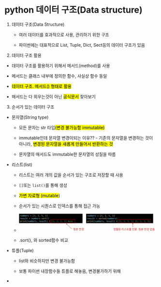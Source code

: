 # python 데이터 구조(Data structure)

1. 데이터 구조(Data Structure)
   
   - 여러 데이터를 효과적으로 사용, 관리하기 위한 구조
   
   - 파이썬에는 대표적으로 List, Tuple, Dict, Sect등의 데이터 구조가 있음

2.  데이터 구조 활용
   
   - 데이터 구조를 활용하기 위해서 메서드(method)를 사용
   
   - 메서드는 클래스 내부에 정의한 함수, 사실상 함수 동일
   
   - <mark>데이터 구조. 메서드() 형태로 활용</mark>
   
   - 매서드는 다 외우는것이 아닌 <mark>공식문서</mark> 찾아보기

3.  순서가 있는 데이터 구조
   
   - 문자열(String type) 
     
     - 모든 문자는 str 타입<mark>(변경 불가능함 immutable)</mark>
     
     - immutable인데 문자열 변경이되는 이유?? - 기존의 문자열을 변경하는 것이 아니라, <mark>변경된 문자열을 새롭게 만들어서 반환하는 것</mark>
     
     - 문자열의 매서드도 immutable한 문자열의 성질을 따름
   
   - 리스트(list)
     
     - 리스트는 여러 개의 값을 순서가 있는 구조로 저장할 때 사용
     
     - `[]`또는  `list()`를 통해 생성
     
     - <mark>가변 자료형 (mutable</mark>)
     
     - 순서가 있는 시퀀스로 인덱스를 통해 접근 가능
     
     - <img title="" src="python_230125_assets/2023-01-25-14-49-00-image.png" alt="" width="576">
     
     - .sort(), 와 sorted함수 비교
   
   - 튜플(Tuple)
     
     - list와 비슷하지만 변경 불가능함
     
     - 보통 파이썬 내장함수들 튜플로 해놓음, 변경불가하기 위해
   
   - 
